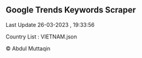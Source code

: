 

## Google Trends Keywords Scraper 
 
Last Update 26-03-2023 , 19:33:56

Country List :
VIETNAM.json



© Abdul Muttaqin 
